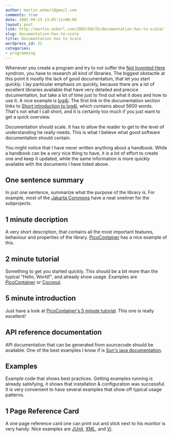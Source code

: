 ```yaml
---
author: martin.ankerl@gmail.com
comments: true
date: 2005-09-25 13:05:11+00:00
layout: post
link: http://martin.ankerl.com/2005/09/25/documentation-has-to-scale/
slug: documentation-has-to-scale
title: Documentation has to Scale
wordpress_id: 32
categories:
- programming
---
```


Whenever you create a program and try to not suffer the [Not Invented Here](http://en.wikipedia.org/wiki/Not_Invented_Here) syndrom, you have to research all kind of libraries. The biggest obstactle at this point it mostly the lack of good documentation, that let you start _quickly_. I lay particular emphasis on quickly, because there are a lot of excellent libraries available that have very detailed and precice documentation, but take a lot of time just to find out what it does and how to use it. A nice example is [log4j](http://logging.apache.org/log4j/docs/). The first link in the documentation section links to [Short introduction to log4j](http://logging.apache.org/log4j/docs/manual.html), which contains about 5600 words.  That's not what I call short, and it is certainly too much if you just want to get a quick overview.





Documentation should scale. It has to allow the reader to get to the level of understanding he really needs. This is what I believe what good software documentation should contain.


<!-- more -->



You might notice that I have never written anything about a handbook. While a handbook can be a very nice thing to have, it is a lot of effort to create one and keep it updated, while the same information is more quickly available with the documents I have listed above.






## One sentence summary


In just one sentence, summarize what the purpose of the library is. For example, most of the [Jakarta Commons](http://jakarta.apache.org/commons/) have a neat oneliner for the subprojects.



## 1 minute decription


A very short description, that contains all the most important features, behaviour and properties of the library. [PicoContainer](http://www.picocontainer.org/One+minute+description) has a nice example of this.



## 2 minute tutorial


Something to get you started quickly. This should be a bit more than the typical "Hello, World!", and already show usage. Examples are [PicoContainer](http://www.picocontainer.org/Two+minute+tutorial) or [Coconut](http://coconut.codehaus.org/AIO+2+minute+tutorial).



## 5 minute introduction


Just have a look at [PicoContainer's 5 minute tutorial](http://www.picocontainer.org/Five+minute+introduction). This one is really excellent!



## API reference documentation


API documentation that can be generated from sourcecode should be available. One of the best examples I know if is [Sun's java documentation](http://java.sun.com/j2se/1.4.2/docs/api/index.html).



## Examples


Example code that shows best practices. Getting examples running is already satisfying, it shows that installation & configuration was successful. It is very convenient to have several examples that show off typical usage patterns.



## 1 Page Reference Card


A one page reference card one can print out and stick next to his monitor is very handy. Nice examples are [JUnit](http://www.digilife.be/quickreferences/QRC/JUnit%20Quick%20Reference.pdf), [XML](http://www.mulberrytech.com/quickref/XMLquickref.pdf), and [Vi](http://www.digilife.be/quickreferences/QRC/vi%20Quick%20Reference.pdf).
